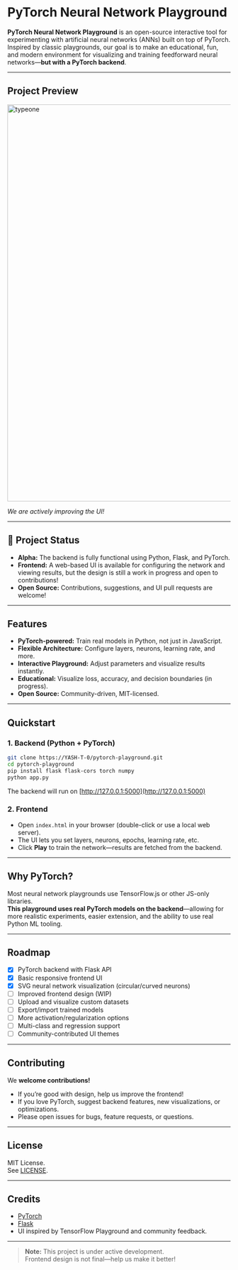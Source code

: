 # PyTorch Neural Network Playground

**PyTorch Neural Network Playground** is an open-source interactive tool for experimenting with artificial neural networks (ANNs) built on top of PyTorch.  
Inspired by classic playgrounds, our goal is to make an educational, fun, and modern environment for visualizing and training feedforward neural networks—**but with a PyTorch backend**.

---

## Project Preview


<img width="1920" height="895" alt="typeone" src="https://github.com/user-attachments/assets/5686ed7d-39b3-4f99-836c-35dce5dd14d6" />


_We are actively improving the UI!_

---

## 🚧 Project Status

- **Alpha:** The backend is fully functional using Python, Flask, and PyTorch.
- **Frontend:** A web-based UI is available for configuring the network and viewing results, but the design is still a work in progress and open to contributions!
- **Open Source:** Contributions, suggestions, and UI pull requests are welcome!

---

## Features

- **PyTorch-powered:** Train real models in Python, not just in JavaScript.
- **Flexible Architecture:** Configure layers, neurons, learning rate, and more.
- **Interactive Playground:** Adjust parameters and visualize results instantly.
- **Educational:** Visualize loss, accuracy, and decision boundaries (in progress).
- **Open Source:** Community-driven, MIT-licensed.

---

## Quickstart

### 1. Backend (Python + PyTorch)

```bash
git clone https://YASH-T-0/pytorch-playground.git
cd pytorch-playground 
pip install flask flask-cors torch numpy
python app.py

```

The backend will run on [http://127.0.0.1:5000](http://127.0.0.1:5000)

### 2. Frontend

- Open `index.html` in your browser (double-click or use a local web server).
- The UI lets you set layers, neurons, epochs, learning rate, etc.
- Click **Play** to train the network—results are fetched from the backend.

---

## Why PyTorch?

Most neural network playgrounds use TensorFlow.js or other JS-only libraries.  
**This playground uses real PyTorch models on the backend**—allowing for more realistic experiments, easier extension, and the ability to use real Python ML tooling.

---

## Roadmap

- [x] PyTorch backend with Flask API
- [x] Basic responsive frontend UI
- [x] SVG neural network visualization (circular/curved neurons)
- [ ] Improved frontend design (WIP)
- [ ] Upload and visualize custom datasets
- [ ] Export/import trained models
- [ ] More activation/regularization options
- [ ] Multi-class and regression support
- [ ] Community-contributed UI themes

---

## Contributing

We **welcome contributions!**

- If you’re good with design, help us improve the frontend!
- If you love PyTorch, suggest backend features, new visualizations, or optimizations.
- Please open issues for bugs, feature requests, or questions.

---

## License

MIT License.  
See [LICENSE](LICENSE).

---

## Credits

- [PyTorch](https://pytorch.org/)
- [Flask](https://flask.palletsprojects.com/)
- UI inspired by TensorFlow Playground and community feedback.

---

> **Note:** This project is under active development.  
> Frontend design is not final—help us make it better!
